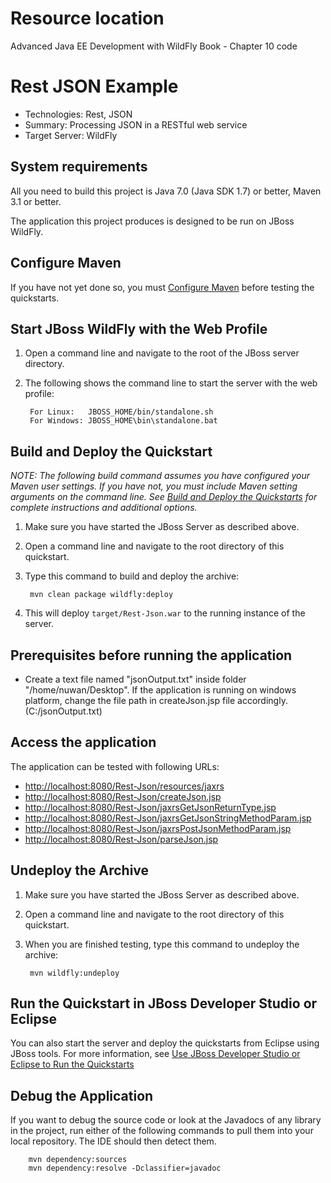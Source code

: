 Resource location
=================
Advanced Java EE Development with WildFly Book - Chapter 10 code

Rest JSON Example
==========================
* Technologies: Rest, JSON
* Summary: Processing JSON in a RESTful web service
* Target Server: WildFly

System requirements
-------------------
All you need to build this project is Java 7.0 (Java SDK 1.7) or better, Maven 3.1 or better.

The application this project produces is designed to be run on JBoss WildFly.

Configure Maven
---------------
If you have not yet done so, you must [Configure Maven](../README.md#mavenconfiguration) before testing the quickstarts.

Start JBoss WildFly with the Web Profile
-------------------------
1. Open a command line and navigate to the root of the JBoss server directory.
2. The following shows the command line to start the server with the web profile:

        For Linux:   JBOSS_HOME/bin/standalone.sh
        For Windows: JBOSS_HOME\bin\standalone.bat

Build and Deploy the Quickstart
-------------------------
_NOTE: The following build command assumes you have configured your Maven user settings. If you have not, you must include Maven setting arguments on the command line. See [Build and Deploy the Quickstarts](../README.md#buildanddeploy) for complete instructions and additional options._

1. Make sure you have started the JBoss Server as described above.
2. Open a command line and navigate to the root directory of this quickstart.
3. Type this command to build and deploy the archive:

        mvn clean package wildfly:deploy

4. This will deploy `target/Rest-Json.war` to the running instance of the server.

Prerequisites before running the application
--------------------------------------------
* Create a text file named "jsonOutput.txt" inside folder "/home/nuwan/Desktop". If the application is running on windows platform, change the file path in createJson.jsp file accordingly. (C:/jsonOutput.txt)

Access the application 
---------------------
The application can be tested with following URLs:                 
* <http://localhost:8080/Rest-Json/resources/jaxrs>
* <http://localhost:8080/Rest-Json/createJson.jsp>
* <http://localhost:8080/Rest-Json/jaxrsGetJsonReturnType.jsp>
* <http://localhost:8080/Rest-Json/jaxrsGetJsonStringMethodParam.jsp>
* <http://localhost:8080/Rest-Json/jaxrsPostJsonMethodParam.jsp>
* <http://localhost:8080/Rest-Json/parseJson.jsp>

Undeploy the Archive
--------------------
1. Make sure you have started the JBoss Server as described above.
2. Open a command line and navigate to the root directory of this quickstart.
3. When you are finished testing, type this command to undeploy the archive:

        mvn wildfly:undeploy

Run the Quickstart in JBoss Developer Studio or Eclipse
-------------------------------------
You can also start the server and deploy the quickstarts from Eclipse using JBoss tools. For more information, see [Use JBoss Developer Studio or Eclipse to Run the Quickstarts](../README.md#useeclipse) 

Debug the Application
------------------------------------

If you want to debug the source code or look at the Javadocs of any library in the project, run either of the following commands to pull them into your local repository. The IDE should then detect them.

        mvn dependency:sources
        mvn dependency:resolve -Dclassifier=javadoc
